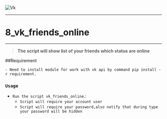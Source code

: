 ![Vk](https://cloud.githubusercontent.com/assets/22424468/21524009/1961083a-cd3d-11e6-964f-a8a03fe0255b.png)
___
# 8_vk_friends_online
___

> **The script will show list of your friends which status are online**


##Requirement


    - Need to install module for work with vk api by command pip install -r requirement.

### `Usage`


- `Run the script vk_friends_online`.:
    - `Script will require your account user`
    - `Script will require your password,also notify that during type your password will be hidden`


